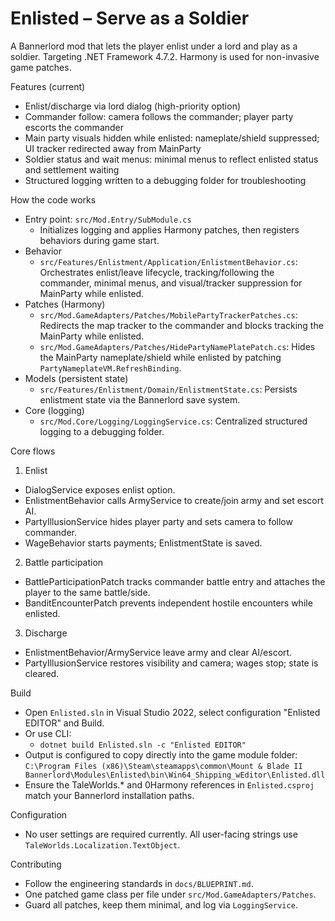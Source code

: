 # Enlisted – Serve as a Soldier

A Bannerlord mod that lets the player enlist under a lord and play as a soldier. Targeting .NET Framework 4.7.2. Harmony is used for non-invasive game patches.

Features (current)
- Enlist/discharge via lord dialog (high-priority option)
- Commander follow: camera follows the commander; player party escorts the commander
- Main party visuals hidden while enlisted: nameplate/shield suppressed; UI tracker redirected away from MainParty
- Soldier status and wait menus: minimal menus to reflect enlisted status and settlement waiting
- Structured logging written to a debugging folder for troubleshooting

How the code works
- Entry point: `src/Mod.Entry/SubModule.cs`
  - Initializes logging and applies Harmony patches, then registers behaviors during game start.
- Behavior
  - `src/Features/Enlistment/Application/EnlistmentBehavior.cs`: Orchestrates enlist/leave lifecycle, tracking/following the commander, minimal menus, and visual/tracker suppression for MainParty while enlisted.
- Patches (Harmony)
  - `src/Mod.GameAdapters/Patches/MobilePartyTrackerPatches.cs`: Redirects the map tracker to the commander and blocks tracking the MainParty while enlisted.
  - `src/Mod.GameAdapters/Patches/HidePartyNamePlatePatch.cs`: Hides the MainParty nameplate/shield while enlisted by patching `PartyNameplateVM.RefreshBinding`.
- Models (persistent state)
  - `src/Features/Enlistment/Domain/EnlistmentState.cs`: Persists enlistment state via the Bannerlord save system.
- Core (logging)
  - `src/Mod.Core/Logging/LoggingService.cs`: Centralized structured logging to a debugging folder.

Core flows
1) Enlist
- DialogService exposes enlist option.
- EnlistmentBehavior calls ArmyService to create/join army and set escort AI.
- PartyIllusionService hides player party and sets camera to follow commander.
- WageBehavior starts payments; EnlistmentState is saved.

2) Battle participation
- BattleParticipationPatch tracks commander battle entry and attaches the player to the same battle/side.
- BanditEncounterPatch prevents independent hostile encounters while enlisted.

3) Discharge
- EnlistmentBehavior/ArmyService leave army and clear AI/escort.
- PartyIllusionService restores visibility and camera; wages stop; state is cleared.

Build
- Open `Enlisted.sln` in Visual Studio 2022, select configuration "Enlisted EDITOR" and Build.
- Or use CLI:
  - `dotnet build Enlisted.sln -c "Enlisted EDITOR"`
- Output is configured to copy directly into the game module folder:
  `C:\Program Files (x86)\Steam\steamapps\common\Mount & Blade II Bannerlord\Modules\Enlisted\bin\Win64_Shipping_wEditor\Enlisted.dll`
- Ensure the TaleWorlds.* and 0Harmony references in `Enlisted.csproj` match your Bannerlord installation paths.

Configuration
- No user settings are required currently. All user-facing strings use `TaleWorlds.Localization.TextObject`.

Contributing
- Follow the engineering standards in `docs/BLUEPRINT.md`.
- One patched game class per file under `src/Mod.GameAdapters/Patches`.
- Guard all patches, keep them minimal, and log via `LoggingService`.
